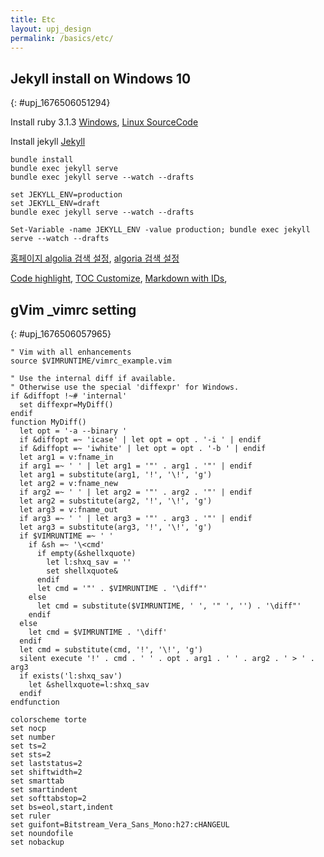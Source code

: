 ```yaml
---
title: Etc
layout: upj_design
permalink: /basics/etc/
---
```


## Jekyll install on Windows 10
{: #upj_1676506051294}

Install ruby 3.1.3
[Windows](https://rubyinstaller.org/),
[Linux SourceCode](https://www.ruby-lang.org/en/documentation/installation/#building-from-source)

Install jekyll [Jekyll](https://jekyllrb.com/docs/installation/windows/)

```shell
bundle install
bundle exec jekyll serve
bundle exec jekyll serve --watch --drafts

set JEKYLL_ENV=production 
set JEKYLL_ENV=draft
bundle exec jekyll serve --watch --drafts

Set-Variable -name JEKYLL_ENV -value production; bundle exec jekyll serve --watch --drafts
```

[홈페이지 algolia 검색 설정](https://www.whatap.io/ko/blog/67/),
[algoria 검색 설정](https://lazisimlee.tistory.com/2)

[Code highlight](https://prismjs.com/download.html#themes=prism),
[TOC Customize](http://afeld.github.io/bootstrap-toc/),
[Markdown with IDs](https://about.gitlab.com/blog/2016/07/19/markdown-kramdown-tips-and-tricks/),

## gVim _vimrc setting
{: #upj_1676506057965}

```text
" Vim with all enhancements
source $VIMRUNTIME/vimrc_example.vim

" Use the internal diff if available.
" Otherwise use the special 'diffexpr' for Windows.
if &diffopt !~# 'internal'
  set diffexpr=MyDiff()
endif
function MyDiff()
  let opt = '-a --binary '
  if &diffopt =~ 'icase' | let opt = opt . '-i ' | endif
  if &diffopt =~ 'iwhite' | let opt = opt . '-b ' | endif
  let arg1 = v:fname_in
  if arg1 =~ ' ' | let arg1 = '"' . arg1 . '"' | endif
  let arg1 = substitute(arg1, '!', '\!', 'g')
  let arg2 = v:fname_new
  if arg2 =~ ' ' | let arg2 = '"' . arg2 . '"' | endif
  let arg2 = substitute(arg2, '!', '\!', 'g')
  let arg3 = v:fname_out
  if arg3 =~ ' ' | let arg3 = '"' . arg3 . '"' | endif
  let arg3 = substitute(arg3, '!', '\!', 'g')
  if $VIMRUNTIME =~ ' '
    if &sh =~ '\<cmd'
      if empty(&shellxquote)
        let l:shxq_sav = ''
        set shellxquote&
      endif
      let cmd = '"' . $VIMRUNTIME . '\diff"'
    else
      let cmd = substitute($VIMRUNTIME, ' ', '" ', '') . '\diff"'
    endif
  else
    let cmd = $VIMRUNTIME . '\diff'
  endif
  let cmd = substitute(cmd, '!', '\!', 'g')
  silent execute '!' . cmd . ' ' . opt . arg1 . ' ' . arg2 . ' > ' . arg3
  if exists('l:shxq_sav')
    let &shellxquote=l:shxq_sav
  endif
endfunction

colorscheme torte
set nocp
set number
set ts=2
set sts=2
set laststatus=2
set shiftwidth=2
set smarttab
set smartindent
set softtabstop=2
set bs=eol,start,indent
set ruler
set guifont=Bitstream_Vera_Sans_Mono:h27:cHANGEUL
set noundofile
set nobackup
```